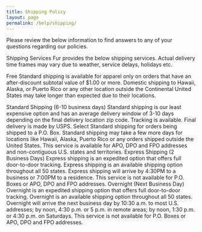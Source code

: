 ```yaml
---
title: Shipping Policy
layout: page
permalink: /help/shipping/
---
```




Please review the below information to find answers to any of your questions regarding our policies.

Shipping Services
Fur provides the below shipping services. Actual delivery time frames may vary due to weather, service delays, holidays etc.

Free Standard shipping is available for apparel only on orders that have an after-discount subtotal value of $1.00 or more. Domestic shipping to Hawaii, Alaska, or Puerto Rico or any other location outside the Continental United States may take longer than expected due to their locations.

Standard Shipping (6-10 business days)
Standard shipping is our least expensive option and has an average delivery window of 3-10 days depending on the final delivery location zip code. Tracking is available.
Final delivery is made by USPS.
Select Standard shipping for orders being shipped to a P.O. Box.
Standard shipping may take a few more days for locations like Hawaii, Alaska, Puerto Rico or any orders shipped outside the United States. This service is available for APO, DPO and FPO addresses and non-contiguous U.S. states and territories.
Express Shipping (2 Business Days)
Express shipping is an expedited option that offers full door-to-door tracking.
Express shipping is an available shipping option throughout all 50 states.
Express shipping will arrive by 4:30PM to a business or 7:00PM to a residence.
This service is not available for P.O. Boxes or APO, DPO and FPO addresses.
Overnight (Next Business Day)
Overnight is an expedited shipping option that offers full door-to-door tracking.
Overnight is an available shipping option throughout all 50 states.
Overnight will arrive the next business day by 10:30 a.m. to most U.S. addresses; by noon, 4:30 p.m. or 5 p.m. in remote areas; by noon, 1:30 p.m. or 4:30 p.m. on Saturdays.
This service is not available for P.O. Boxes or APO, DPO and FPO addresses.
